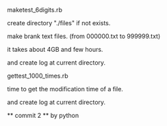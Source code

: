 maketest_6digits.rb

  create directory "./files" if not exists.

  make brank text files. (from 000000.txt to 999999.txt)

  it takes about 4GB and few hours.

  and create log at current directory.



gettest_1000_times.rb

  time to get the modification time of a file.

  and create log at current directory.


** commit 2 **
by python 
